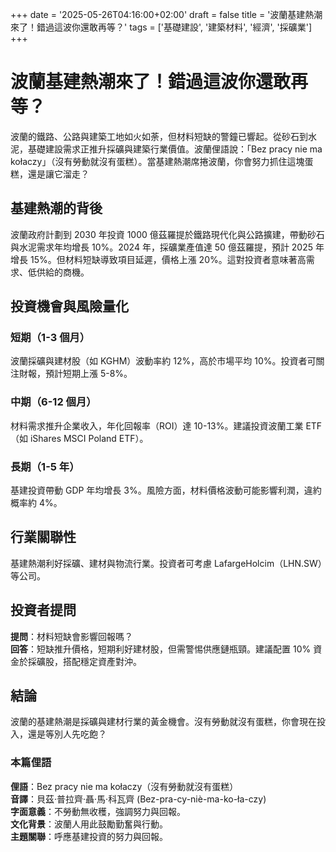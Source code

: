 +++
date = '2025-05-26T04:16:00+02:00'
draft = false
title = '波蘭基建熱潮來了！錯過這波你還敢再等？'
tags = ['基礎建設', '建築材料', '經濟', '採礦業']
+++

# 波蘭基建熱潮來了！錯過這波你還敢再等？

波蘭的鐵路、公路與建築工地如火如荼，但材料短缺的警鐘已響起。從砂石到水泥，基礎建設需求正推升採礦與建築行業價值。波蘭俚語說：「Bez pracy nie ma kołaczy」（沒有勞動就沒有蛋糕）。當基建熱潮席捲波蘭，你會努力抓住這塊蛋糕，還是讓它溜走？

## 基建熱潮的背後

波蘭政府計劃到 2030 年投資 1000 億茲羅提於鐵路現代化與公路擴建，帶動砂石與水泥需求年均增長 10%。2024 年，採礦業產值達 50 億茲羅提，預計 2025 年增長 15%。但材料短缺導致項目延遲，價格上漲 20%。這對投資者意味著高需求、低供給的商機。

## 投資機會與風險量化

### 短期（1-3 個月）
波蘭採礦與建材股（如 KGHM）波動率約 12%，高於市場平均 10%。投資者可關注財報，預計短期上漲 5-8%。

### 中期（6-12 個月）
材料需求推升企業收入，年化回報率（ROI）達 10-13%。建議投資波蘭工業 ETF（如 iShares MSCI Poland ETF）。

### 長期（1-5 年）
基建投資帶動 GDP 年均增長 3%。風險方面，材料價格波動可能影響利潤，違約概率約 4%。

## 行業關聯性

基建熱潮利好採礦、建材與物流行業。投資者可考慮 LafargeHolcim（LHN.SW）等公司。

## 投資者提問

**提問**：材料短缺會影響回報嗎？  
**回答**：短缺推升價格，短期利好建材股，但需警惕供應鏈瓶頸。建議配置 10% 資金於採礦股，搭配穩定資產對沖。

## 結論

波蘭的基建熱潮是採礦與建材行業的黃金機會。沒有勞動就沒有蛋糕，你會現在投入，還是等別人先吃飽？

### 本篇俚語

**俚語**：Bez pracy nie ma kołaczy（沒有勞動就沒有蛋糕）  
**音譯**：貝茲·普拉齊·聶·馬·科瓦齊 (Bez-pra-cy-niè-ma-ko-ła-czy)  
**字面意義**：不勞動無收穫，強調努力與回報。  
**文化背景**：波蘭人用此鼓勵勤奮與行動。  
**主題關聯**：呼應基建投資的努力與回報。